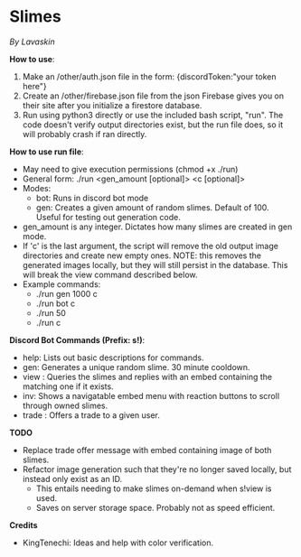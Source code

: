 # Slimes
*By Lavaskin*

**How to use**:
1. Make an /other/auth.json file in the form: {discordToken:"your token here"}
2. Create an /other/firebase.json file from the json Firebase gives you on their site after you initialize a firestore database.
3. Run using python3 directly or use the included bash script, "run". The code doesn't verify output directories exist, but the run file does, so it will probably crash if ran directly.

**How to use run file**:
- May need to give execution permissions (chmod +x ./run)
- General form: ./run <mode> <gen_amount [optional]> <c [optional]>
- Modes:
	- bot: Runs in discord bot mode
	- gen: Creates a given amount of random slimes. Default of 100. Useful for testing out generation code.
- gen_amount is any integer. Dictates how many slimes are created in gen mode.
- If 'c' is the last argument, the script will remove the old output image directories and create new empty ones. NOTE: this removes the generated images locally, but they will still persist in the database. This will break the view command described below.
- Example commands:
	- ./run gen 1000 c
	- ./run bot c
	- ./run 50
	- ./run c

**Discord Bot Commands (Prefix: s!)**:
- help: Lists out basic descriptions for commands.
- gen: Generates a unique random slime. 30 minute cooldown.
- view <slime id>: Queries the slimes and replies with an embed containing the matching one if it exists.
- inv: Shows a navigatable embed menu with reaction buttons to scroll through owned slimes.
- trade <other user> <your slime> <their slime>: Offers a trade to a given user.

**TODO**
- Replace trade offer message with embed containing image of both slimes.
- Refactor image generation such that they're no longer saved locally, but instead only exist as an ID.
	- This entails needing to make slimes on-demand when s!view is used.
	- Saves on server storage space. Probably not as speed efficient.

**Credits**
- KingTenechi: Ideas and help with color verification.